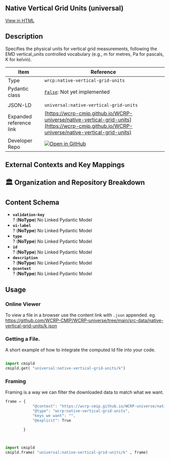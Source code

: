 

<section id="description">

# Native Vertical Grid Units  (universal)

[View in HTML](https://wcrp-cmip.github.io/WCRP-universe/native-vertical-grid-units/native-vertical-grid-units)

## Description
Specifies the physical units for vertical grid measurements, following the EMD vertical_units controlled vocabulary (e.g., m for metres, Pa for pascals, K for kelvin).


</section>



<section id="info">


| Item | Reference |
| --- | --- |
| Type | `wrcp:native-vertical-grid-units` |
| Pydantic class | [`False`](https://github.com/ESGF/esgf-vocab/blob/main/src/esgvoc/api/data_descriptors/False.py):  Not yet implemented |
| | |
| JSON-LD | `universal:native-vertical-grid-units` |
| Expanded reference link | [https://wcrp-cmip.github.io/WCRP-universe/native-vertical-grid-units](https://wcrp-cmip.github.io/WCRP-universe/native-vertical-grid-units) |
| Developer Repo | [![Open in GitHub](https://img.shields.io/badge/Open-GitHub-blue?logo=github&style=flat-square)](https://github.com/WCRP-CMIP/WCRP-universe/tree/main/src-data/native-vertical-grid-units) |


</section>
    <section id="links">

 </section>

## External Contexts and Key Mappings

 </section>


## 🏛️ Organization and Repository Breakdown

<section id="schema">

## Content Schema

- **`validation-key`**  
  ? (**NoType**)
  No Linked Pydantic Model 
- **`ui-label`**  
  ? (**NoType**)
  No Linked Pydantic Model 
- **`type`**  
  ? (**NoType**)
  No Linked Pydantic Model 
- **`id`**  
  ? (**NoType**)
  No Linked Pydantic Model 
- **`description`**  
  ? (**NoType**)
  No Linked Pydantic Model 
- **`@context`**  
  ? (**NoType**)
  No Linked Pydantic Model 





</section>   

<section id="usage">

## Usage

### Online Viewer 
To view a file in a browser use the content link with `.json` appended. 
eg. https://github.com/WCRP-CMIP/WCRP-universe/tree/main/src-data/native-vertical-grid-units/k.json

### Getting a File. 

A short example of how to integrate the computed ld file into your code. 

```python

import cmipld
cmipld.get( "universal:native-vertical-grid-units/k")

```

### Framing
Framing is a way we can filter the downloaded data to match what we want. 
```js
frame = {
            "@context": "https://wcrp-cmip.github.io/WCRP-universe/native-vertical-grid-units/_context_",
            "@type": "wcrp:native-vertical-grid-units",
            "keys we want": "",
            "@explicit": True

        }
        
```

```python

import cmipld
cmipld.frame( "universal:native-vertical-grid-units/k" , frame)

```
</section>

    